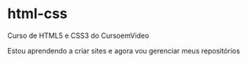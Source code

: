# html-css
 Curso de HTML5 e CSS3 do CursoemVideo

 Estou aprendendo a criar sites e agora vou gerenciar meus repositórios